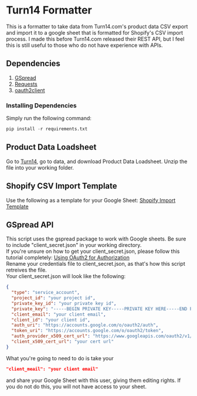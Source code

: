 # Turn14 Formatter
This is a formatter to take data from Turn14.com's product data CSV export and import it to a google sheet that is formatted for Shopify's CSV import process. I made this before Turn14.com released their REST API, but I feel this is still useful to those who do not have experience with APIs.

## Dependencies
1. [GSpread](https://github.com/burnash/gspread)
1. [Requests](https://github.com/requests/requests)
1. [oauth2client](https://github.com/google/oauth2client)  
### Installing Dependencies
Simply run the following command:
```python
pip install -r requirements.txt
```

## Product Data Loadsheet
Go to [Turn14](turn14.com), go to data, and download Product Data Loadsheet. Unzip the file into your working folder.

## Shopify CSV Import Template
Use the following as a template for your Google Sheet:
[Shopify Import Template](https://docs.google.com/spreadsheets/d/1MzTcc7LXwM0p0kZE3tjKCZG0LRWAc0DoPb1R51TsR34/edit?usp=sharing)

## GSpread API
This script uses the gspread package to work with Google sheets. Be sure to include "client_secret.json" in your working directory.  
If you're unsure on how to get your client_secret.json, please follow this tutorial completely: [Using OAuth2 for Authorization](http://gspread.readthedocs.io/en/latest/oauth2.html)  
Rename your credentials file to client_secret.json, as that's how this script retreives the file.  
Your client_secret.json will look like the following:
```json
{
  "type": "service_account",
  "project_id": "your project id",
  "private_key_id": "your private key id",
  "private_key": "-----BEGIN PRIVATE KEY-----PRIVATE KEY HERE-----END PRIVATE KEY-----\n",
  "client_email": "your client email",
  "client_id": "your client id",
  "auth_uri": "https://accounts.google.com/o/oauth2/auth",
  "token_uri": "https://accounts.google.com/o/oauth2/token",
  "auth_provider_x509_cert_url": "https://www.googleapis.com/oauth2/v1/certs",
  "client_x509_cert_url": "your cert url"
}
```
What you're going to need to do is take your 
```json 
"client_meail": "your client email"
```
and share your Google Sheet with this user, giving them editing rights. If you do not do this, you will not have access to your sheet.
